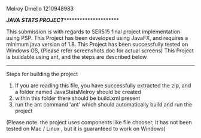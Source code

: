 Melroy Dmello 1210948983

***********************************JAVA STATS PROJECT********************************************************

This submission is with regards to SER515 final project implementation using PSP.
This Project has been developed using JavaFX, and requires a minimum java version of 1.8.
This Project has been successfully tested on Windows OS, (Please refer screenshots.doc for actual screens)
This Project is buildable using ant, and the steps are described below
*************************************************************************************************************

Steps for building the project

1) If you are reading this file, you have successfully extracted the zip, and a folder named JavaStatsMelroy should be created
2) within this folder there should be build.xml present
3) run the ant command 'ant' which should automatically build and run the project

(Please note. the project uses components like file chooser, It has not been tested on Mac / Linux , but it is guaranteed to work on Windows)